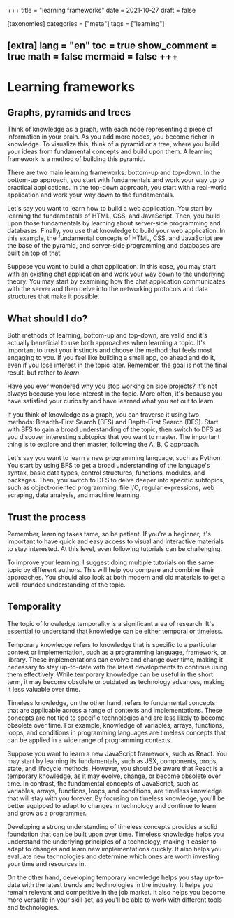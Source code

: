 +++
title = "learning frameworks"
date = 2021-10-27
draft = false
 

[taxonomies]
categories = ["meta"]
tags = ["learning"]

[extra]
lang = "en"
toc = true
show_comment = true
math = false
mermaid = false
+++
---

# Learning frameworks

## Graphs, pyramids and trees

Think of knowledge as a graph, with each node representing a piece of information in your brain. As you add more nodes, you become richer in knowledge. To visualize this, think of a pyramid or a tree, where you build your ideas from fundamental concepts and build upon them. A learning framework is a method of building this pyramid.

There are two main learning frameworks: bottom-up and top-down. In the bottom-up approach, you start with fundamentals and work your way up to practical applications. In the top-down approach, you start with a real-world application and work your way down to the fundamentals.

Let's say you want to learn how to build a web application. You start by learning the fundamentals of HTML, CSS, and JavaScript. Then, you build upon those fundamentals by learning about server-side programming and databases. Finally, you use that knowledge to build your web application. In this example, the fundamental concepts of HTML, CSS, and JavaScript are the base of the pyramid, and server-side programming and databases are built on top of that.

Suppose you want to build a chat application. In this case, you may start with an existing chat application and work your way down to the underlying theory. You may start by examining how the chat application communicates with the server and then delve into the networking protocols and data structures that make it possible.

## What should I do?

Both methods of learning, bottom-up and top-down, are valid and it's actually beneficial to use both approaches when learning a topic. It's important to trust your instincts and choose the method that feels most engaging to you. If you feel like building a small app, go ahead and do it, even if you lose interest in the topic later. Remember, the goal is not the final result, but rather to *learn*.

Have you ever wondered why you stop working on side projects? It's not always because you lose interest in the topic. More often, it's because you have satisfied your curiosity and have learned what you set out to learn.

If you think of knowledge as a graph, you can traverse it using two methods: Breadth-First Search (BFS) and Depth-First Search (DFS). Start with BFS to gain a broad understanding of the topic, then switch to DFS as you discover interesting subtopics that you want to master. The important thing is to explore and then master, following the A, B, C approach.

Let's say you want to learn a new programming language, such as Python. You start by using BFS to get a broad understanding of the language's syntax, basic data types, control structures, functions, modules, and packages. Then, you switch to DFS to delve deeper into specific subtopics, such as object-oriented programming, file I/O, regular expressions, web scraping, data analysis, and machine learning.

## Trust the process

Remember, learning takes tame, so be patient. If you're a beginner, it's important to have quick and easy access to visual and interactive materials to stay interested. At this level, even following tutorials can be challenging.

To improve your learning, I suggest doing multiple tutorials on the same topic by different authors. This will help you compare and combine their approaches. You should also look at both modern and old materials to get a well-rounded understanding of the topic.

## Temporality

The topic of knowledge temporality is a significant area of research. It's essential to understand that knowledge can be either temporal or timeless.

Temporary knowledge refers to knowledge that is specific to a particular context or implementation, such as a programming language, framework, or library. These implementations can evolve and change over time, making it necessary to stay up-to-date with the latest developments to continue using them effectively. While temporary knowledge can be useful in the short term, it may become obsolete or outdated as technology advances, making it less valuable over time.

Timeless knowledge, on the other hand, refers to fundamental concepts that are applicable across a range of contexts and implementations. These concepts are not tied to specific technologies and are less likely to become obsolete over time. For example, knowledge of variables, arrays, functions, loops, and conditions in programming languages are timeless concepts that can be applied in a wide range of programming contexts.

Suppose you want to learn a new JavaScript framework, such as React. You may start by learning its fundamentals, such as JSX, components, props, state, and lifecycle methods. However, you should be aware that React is a temporary knowledge, as it may evolve, change, or become obsolete over time. In contrast, the fundamental concepts of JavaScript, such as variables, arrays, functions, loops, and conditions, are timeless knowledge that will stay with you forever. By focusing on timeless knowledge, you'll be better equipped to adapt to changes in technology and continue to learn and grow as a programmer.

Developing a strong understanding of timeless concepts provides a solid foundation that can be built upon over time. Timeless knowledge helps you understand the underlying principles of a technology, making it easier to adapt to changes and learn new implementations quickly. It also helps you evaluate new technologies and determine which ones are worth investing your time and resources in.

On the other hand, developing temporary knowledge helps you stay up-to-date with the latest trends and technologies in the industry. It helps you remain relevant and competitive in the job market. It also helps you become more versatile in your skill set, as you'll be able to work with different tools and technologies.